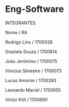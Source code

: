 # Eng-Software
INTEGRANTES

Nome / RA

Rodrigo Lins        / 1700028

Graziela Souza      / 1700814

João Jerônimo       / 1700075

Vinicius Silvestre  / 1700073

Lucas Amorim        / 1700283

Leonardo Maciel     / 1700655

Victor Kiill        / 1700690
